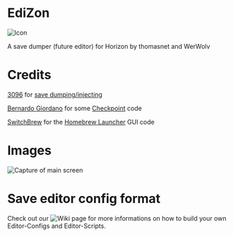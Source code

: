 # EdiZon
![Icon](https://raw.githubusercontent.com/thomasnet-mc/EdiZon/master/icon.jpg)

A save dumper (future editor) for Horizon by thomasnet and WerWolv

# Credits
[3096](https://github.com/3096) for [save dumping/injecting](https://github.com/3096/nut)

[Bernardo Giordano](https://github.com/BernardoGiordano) for some [Checkpoint](https://github.com/BernardoGiordano/Checkpoint) code

[SwitchBrew](https://switchbrew.org/) for the [Homebrew Launcher](https://github.com/switchbrew/nx-hbmenu) GUI code

# Images
![Capture of main screen](https://cdn.discordapp.com/attachments/445187205372313601/452783262868307979/2018060302561900-DB1426D1DFD034027CECDE9C2DD914B8.jpg)

# Save editor config format

Check out our ![Wiki page](https://github.com/thomasnet-mc/EdiZon/wiki) for more informations on how to build your own Editor-Configs and Editor-Scripts.
